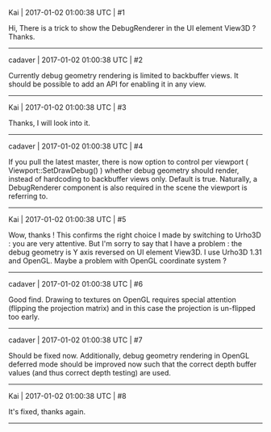 Kai | 2017-01-02 01:00:38 UTC | #1

Hi,
There is a trick to show the DebugRenderer in the UI element View3D ?
Thanks.

-------------------------

cadaver | 2017-01-02 01:00:38 UTC | #2

Currently debug geometry rendering is limited to backbuffer views. It should be possible to add an API for enabling it in any view.

-------------------------

Kai | 2017-01-02 01:00:38 UTC | #3

Thanks, I will look into it.

-------------------------

cadaver | 2017-01-02 01:00:38 UTC | #4

If you pull the latest master, there is now option to control per viewport ( Viewport::SetDrawDebug() ) whether debug geometry should render, instead of hardcoding to backbuffer views only. Default is true. Naturally, a DebugRenderer component is also required in the scene the viewport is referring to.

-------------------------

Kai | 2017-01-02 01:00:38 UTC | #5

Wow, thanks !
This confirms the right choice I made by switching to Urho3D : you are very attentive.
But I'm sorry to say that I have a problem : the debug geometry is Y axis reversed on UI element View3D.
I use Urho3D 1.31 and OpenGL. Maybe a problem with OpenGL coordinate system ?

-------------------------

cadaver | 2017-01-02 01:00:38 UTC | #6

Good find. Drawing to textures on OpenGL requires special attention (flipping the projection matrix) and in this case the projection is un-flipped too early.

-------------------------

cadaver | 2017-01-02 01:00:38 UTC | #7

Should be fixed now. Additionally, debug geometry rendering in OpenGL deferred mode should be improved now such that the correct depth buffer values (and thus correct depth testing) are used.

-------------------------

Kai | 2017-01-02 01:00:38 UTC | #8

It's fixed, thanks again.

-------------------------

